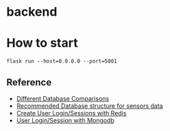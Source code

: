 # backend

# How to start
`flask run --host=0.0.0.0 --port=5001`


## Reference

- [Different Database Comparisons](https://www.prisma.io/dataguide/intro/comparing-database-types)
- [Recommended Database structure for sensors data](https://stackoverflow.com/questions/44329816/database-scheme-for-storing-sensor-measurements)
- [Create User Login/Sessions with Redis](https://testdriven.io/blog/flask-server-side-sessions/)
- [User Login/Session with Mongodb](https://medium.com/codex/simple-registration-login-system-with-flask-mongodb-and-bootstrap-8872b16ef915)